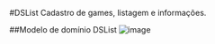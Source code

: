 #DSList
Cadastro de games, listagem e informações.

##Modelo de domínio DSList
![image](https://github.com/user-attachments/assets/728f0c07-5379-48f1-bbf6-60d0e60b824c)
